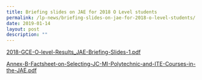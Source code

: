 ```yaml
---
title: Briefing slides on JAE for 2018 O Level students
permalink: /lp-news/briefing-slides-on-jae-for-2018-o-level-students/
date: 2019-01-14
layout: post
description: ""
---
```

[2018-GCE-O-level-Results\_JAE-Briefing-Slides-1.pdf](/files/2018-GCE-O-level-Results_JAE-Briefing-Slides-1.pdf)

[Annex-B-Factsheet-on-Selecting-JC-MI-Polytechnic-and-ITE-Courses-in-the-JAE.pdf](/files/Annex-B-Factsheet-on-Selecting-JC-MI-Polytechnic-and-ITE-Courses-in-the-JAE.pdf)